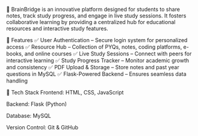 🚀 BrainBridge is an innovative platform designed for students to share notes, track study progress, and engage in live study sessions. It fosters collaborative learning by providing a centralized hub for educational resources and interactive study features.

🌟 Features
✅ User Authentication – Secure login system for personalized access
✅ Resource Hub – Collection of PYQs, notes, coding platforms, e-books, and online courses
✅ Live Study Sessions – Connect with peers for interactive learning
✅ Study Progress Tracker – Monitor academic growth and consistency
✅ PDF Upload & Storage – Store notes and past year questions in MySQL
✅ Flask-Powered Backend – Ensures seamless data handling

🔧 Tech Stack
Frontend: HTML, CSS, JavaScript

Backend: Flask (Python)

Database: MySQL

Version Control: Git & GitHub
